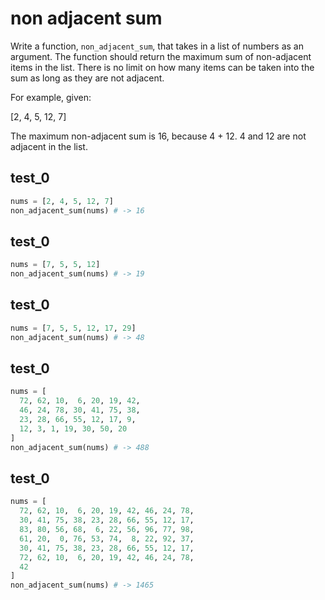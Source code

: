 # non adjacent sum

Write a function, `non_adjacent_sum`, that takes in a list of numbers as an argument. The function should return the maximum sum of non-adjacent items in the list. There is no limit on how many items can be taken into the sum as long as they are not adjacent.

For example, given:

[2, 4, 5, 12, 7]

The maximum non-adjacent sum is 16, because 4 + 12. 
4 and 12 are not adjacent in the list.

## test_0

```python
nums = [2, 4, 5, 12, 7]
non_adjacent_sum(nums) # -> 16
```

## test_0

```python
nums = [7, 5, 5, 12]
non_adjacent_sum(nums) # -> 19
```

## test_0

```python
nums = [7, 5, 5, 12, 17, 29]
non_adjacent_sum(nums) # -> 48
```

## test_0

```python
nums = [
  72, 62, 10,  6, 20, 19, 42,
  46, 24, 78, 30, 41, 75, 38,
  23, 28, 66, 55, 12, 17, 9,
  12, 3, 1, 19, 30, 50, 20
]
non_adjacent_sum(nums) # -> 488
```

## test_0

```python
nums = [
  72, 62, 10,  6, 20, 19, 42, 46, 24, 78,
  30, 41, 75, 38, 23, 28, 66, 55, 12, 17,
  83, 80, 56, 68,  6, 22, 56, 96, 77, 98,
  61, 20,  0, 76, 53, 74,  8, 22, 92, 37,
  30, 41, 75, 38, 23, 28, 66, 55, 12, 17,
  72, 62, 10,  6, 20, 19, 42, 46, 24, 78,
  42
]
non_adjacent_sum(nums) # -> 1465
```
